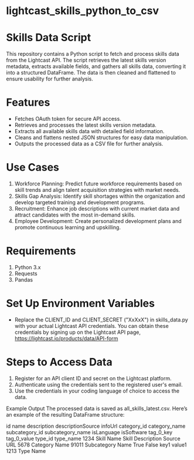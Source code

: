 # lightcast_skills_python_to_csv

# Skills Data Script
This repository contains a Python script to fetch and process skills data from the Lightcast API. The script retrieves the latest skills version metadata, extracts available fields, and gathers all skills data, converting it into a structured DataFrame. The data is then cleaned and flattened to ensure usability for further analysis.

# Features
- Fetches OAuth token for secure API access.
- Retrieves and processes the latest skills version metadata.
- Extracts all available skills data with detailed field information.
- Cleans and flattens nested JSON structures for easy data manipulation.
- Outputs the processed data as a CSV file for further analysis.

# Use Cases
1. Workforce Planning: Predict future workforce requirements based on skill trends and align talent acquisition strategies with market needs.
2. Skills Gap Analysis: Identify skill shortages within the organization and develop targeted training and development programs.
3. Recruitment: Enhance job descriptions with current market data and attract candidates with the most in-demand skills.
4. Employee Development: Create personalized development plans and promote continuous learning and upskilling.

# Requirements
1. Python 3.x
2. Requests
3. Pandas

# Set Up Environment Variables
- Replace the CLIENT_ID and CLIENT_SECRET ("XxXxX") in skills_data.py with your actual Lightcast API credentials. You can obtain these credentials by signing up on the Lightcast API page, https://lightcast.io/products/data/API-form

# Steps to Access Data
1. Register for an API client ID and secret on the Lightcast platform.
2. Authenticate using the credentials sent to the registered user's email.
3. Use the credentials in your coding language of choice to access the data.

Example Output
The processed data is saved as all_skills_latest.csv. Here’s an example of the resulting DataFrame structure:

id	name	description	descriptionSource	infoUrl	category_id	category_name	subcategory_id	subcategory_name	isLanguage	isSoftware	tag_0_key	tag_0_value	type_id	type_name
1234	Skill Name	Skill Description	Source	URL	5678	Category Name	91011	Subcategory Name	True	False	key1	value1	1213	Type Name

